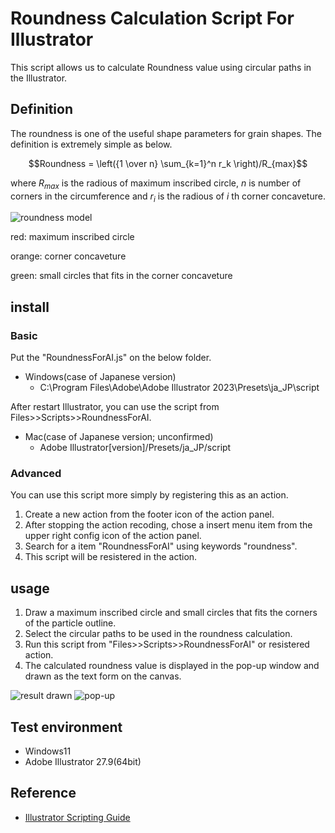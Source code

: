 # Roundness Calculation Script For Illustrator
This script allows us to calculate Roundness value using circular paths in the Illustrator.

## Definition
The roundness is one of the useful shape parameters for grain shapes. The definition is extremely simple as below.

$$Roundness = \left({1 \over n} \sum_{k=1}^n r_k \right)/R_{max}$$

where $R_{max}$ is the radious of maximum inscribed circle, $n$ is number of corners in the circumference and $r_i$ is the radious of $i$ th corner concaveture.

![roundness model](https://github.com/keitaroyamada/RoundnessForAI/assets/146403785/159512c7-a32e-43ee-9724-9e3fbddef613)

red: maximum inscribed circle

orange: corner concaveture

green: small circles that fits in the corner concaveture

## install

### Basic
Put the "RoundnessForAI.js" on the below folder.
- Windows(case of Japanese version) 
  - C:\Program Files\Adobe\Adobe Illustrator 2023\Presets\ja_JP\script

After restart Illustrator, you can use the script from Files>>Scripts>>RoundnessForAI. 


  
- Mac(case of Japanese version; unconfirmed)
  - Adobe Illustrator[version]/Presets/ja_JP/script

### Advanced

You can use this script more simply by registering this as an action.
1. Create a new action from the footer icon of the action panel.
2. After stopping the action recoding, chose a insert menu item from the upper right config icon of the action panel.
3. Search for a item "RoundnessForAI" using keywords "roundness".
4. This script will be resistered in the action.
  
## usage
1. Draw a maximum inscribed circle and small circles that fits the corners of the particle outline.
2. Select the circular paths to be used in the roundness calculation.
3. Run this script from "Files>>Scripts>>RoundnessForAI" or resistered action.
4. The calculated roundness value is displayed in the pop-up window and drawn as the text form on the canvas.

![result drawn](https://github.com/keitaroyamada/RoundnessForAI/assets/146403785/5a509675-5c42-4f52-b094-9b25f4cad566)
![pop-up](https://github.com/keitaroyamada/RoundnessForAI/assets/146403785/4510ae3d-bb77-4663-a9dc-57d83cdab0e0)

## Test environment
- Windows11
- Adobe Illustrator 27.9(64bit)

## Reference
- [Illustrator Scripting Guide](https://ai-scripting.docsforadobe.dev/index.html)
